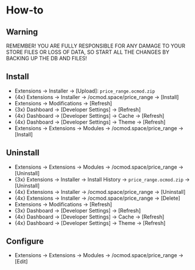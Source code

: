 # How-to

## Warning
REMEMBER! YOU ARE FULLY RESPONSIBLE FOR ANY DAMAGE TO YOUR STORE FILES OR LOSS OF DATA, SO START ALL THE CHANGES BY BACKING UP THE DB AND FILES!

## Install
* Extensions → Installer → [Upload]: `price_range.ocmod.zip`
* {4x} Extensions → Installer → /ocmod.space/price_range → [Install]
* Extensions → Modifications → [Refresh]
* {3x} Dashboard → [Developer Settings] → [Refresh]
* {4x} Dashboard → [Developer Settings] → Cache → [Refresh]
* {4x} Dashboard → [Developer Settings] → Theme → [Refresh]
* Extensions → Extensions → Modules → /ocmod.space/price_range → [Install]

## Uninstall
* Extensions → Extensions → Modules → /ocmod.space/price_range → [Uninstall]
* {3x} Extensions → Installer → Install History → `price_range.ocmod.zip` → [Uninstall]
* {4x} Extensions → Installer → /ocmod.space/price_range → [Uninstall]
* {4x} Extensions → Installer → /ocmod.space/price_range → [Delete]
* Extensions → Modifications → [Refresh]
* {3x} Dashboard → [Developer Settings] → [Refresh]
* {4x} Dashboard → [Developer Settings] → Cache → [Refresh]
* {4x} Dashboard → [Developer Settings] → Theme → [Refresh]

## Configure
* Extensions → Extensions → Modules → /ocmod.space/price_range → [Edit]
